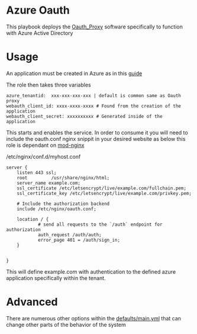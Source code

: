 # Azure Oauth
This playbook deploys the [Oauth_Proxy](https://github.com/oauth2-proxy/oauth2-proxy) software specifically to function with Azure Active Directory

# Usage
An application must be created in Azure as in this [guide](https://oauth2-proxy.github.io/oauth2-proxy/auth-configuration#azure-auth-provider)

The role then takes three variables

```
azure_tenantid:  xxx-xxx-xxx-xxx | default is common same as Oauth proxy
webauth_client_id: xxxx-xxxx-xxxx # Found from the creation of the application
webauth_client_secret: xxxxxxxxxx # Generated inside of the application
```

This starts and enables the service. In order to consume it you will need to include the oauth.conf nginx snippit in your desired website as below this role is dependant on [mod-nginx](https://github.com/Darkbat91/mod-nginx) 


/etc/nginx/conf.d/myhost.conf
```
server {
    listen 443 ssl;
    root         /usr/share/nginx/html;
    server_name example.com;
    ssl_certificate /etc/letsencrypt/live/example.com/fullchain.pem;
    ssl_certificate_key /etc/letsencrypt/live/example.com/privkey.pem; 

    # Include the authorization backend
    include /etc/nginx/oauth.conf;
    
    location / {
            # send all requests to the `/auth` endpoint for authorization
            auth_request /auth/auth;
            error_page 401 = /auth/sign_in;
    }


}
```

This will define example.com with authentication to the defined azure application specifically within the tenant.

# Advanced

There are numerous other options within the [defaults/main.yml](./defaults/main.yml) that can change other parts of the behavior of the system